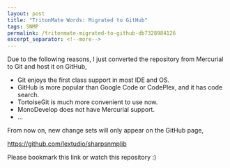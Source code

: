 ```yaml
---
layout: post
title: "TritonMate Words: Migrated to GitHub"
tags: SNMP
permalink: /tritonmate-migrated-to-github-db7328984126
excerpt_separator: <!--more-->
---
```

Due to the following reasons, I just converted the repository from Mercurial to Git and host it on GitHub,

* Git enjoys the first class support in most IDE and OS.
* GitHub is more popular than Google Code or CodePlex, and it has code search.
* TortoiseGit is much more convenient to use now.
* MonoDevelop does not have Mercurial support.
* …

From now on, new change sets will only appear on the GitHub page,

https://github.com/lextudio/sharpsnmplib

Please bookmark this link or watch this repository :)
<!--more-->